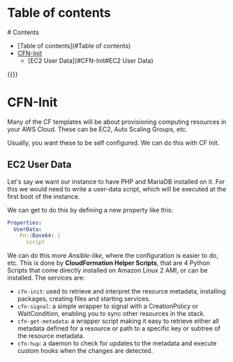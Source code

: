 # Table of contents
<div class='hidden'>
# Contents

- [Table of contents](#Table of contents)
- [CFN-Init](#CFN-Init)
  - [EC2 User Data](#CFN-Init#EC2 User Data)

</div>
{{<toc>}}

# CFN-Init

Many of the CF templates will be about provisioning computing resources in your
AWS Cloud. These can be EC2, Auto Scaling Groups, etc.

Usually, you want these to be self configured. We can do this with CF Init.

## EC2 User Data

Let's say we want our instance to have PHP and MariaDB installed on it. For
this we would need to write a user-data script, which will be executed at the
first boot of the instance.

We can get to do this by defining a new property like this:

```YAML
Properties:
  UserData:
    Fn::Base64: |
      script
```

We can do this more *Ansible-like*, where the configuration is easier to do, etc.
This is done by **CloudFormation Helper Scripts**, that are 4 Python Scripts
that come directly installed on Amazon Linux 2 AMI, or can be installed. The
services are:

- `cfn-init`: used to retrieve and interpret the resource metadata, installing
  packages, creating files and starting services. 
- `cfn-signal`: a simple wrapper to signal with a CreationPolicy or
  WaitCondition, enabling you to sync other resources in the stack.
- `cfn-get-metadata`: a wrapper script making it easy to retrieve either all
  metadata defined for a resource or path to a specific key or subtree of the
  resource metadata.
- `cfn-hup`: a daemon to check for updates to the metadata and execute custom
  hooks when the changes are detected.
  
